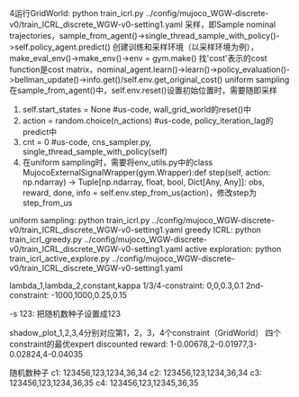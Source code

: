 4运行GridWorld: python train_icrl.py ../config/mujoco_WGW-discrete-v0/train_ICRL_discrete_WGW-v0-setting1.yaml
采样，即Sample nominal trajectories，sample_from_agent()->single_thread_sample_with_policy()->self.policy_agent.predict()
创建训练和采样环境（以采样环境为例），make_eval_env()->make_env()->env = gym.make()
找'cost'表示的cost function是cost matrix，nominal_agent.learn()->learn()->policy_evaluation()->bellman_update()->info.get()/self.env.get_original_cost()
uniform sampling在sample_from_agent()中，self.env.reset()设置初始位置时，需要随即采样
1. self.start_states = None #us-code, wall_grid_world的reset()中
2. action = random.choice(n_actions) #us-code, policy_iteration_lag的predict中
3. cnt = 0 #us-code, cns_sampler.py, single_thread_sample_with_policy(self)
4. 在uniform sampling时，需要将env_utils.py中的class MujocoExternalSignalWrapper(gym.Wrapper):def step(self, action: np.ndarray) -> Tuple[np.ndarray, float, bool, Dict[Any, Any]]: obs, reward, done, info = self.env.step_from_us(action)，修改step为step_from_us

uniform sampling: python train_icrl.py ../config/mujoco_WGW-discrete-v0/train_ICRL_discrete_WGW-v0-setting1.yaml
greedy ICRL: python train_icrl_greedy.py ../config/mujoco_WGW-discrete-v0/train_ICRL_discrete_WGW-v0-setting1.yaml
active exploration: python train_icrl_active_explore.py ../config/mujoco_WGW-discrete-v0/train_ICRL_discrete_WGW-v0-setting1.yaml

lambda_1,lambda_2,constant,kappa
1/3/4-constraint: 0,0,0.3,0.1
2nd-constraint: -1000,1000,0.25,0.15

-s 123: 把随机数种子设置成123

shadow_plot_1,2,3,4分别对应第1，2，3，4个constraint（GridWorld）
四个constraint的最优expert discounted reward: 1-0.00678,2-0.01977,3-0.02824,4-0.04035

随机数种子
c1: 123456,123,1234,36,34
c2: 123456,123,1234,36,34
c3: 123456,123,1234,36,35
c4: 123456,123,12345,36,35



